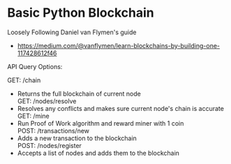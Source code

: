 # Basic Python Blockchain

Loosely Following Daniel van Flymen's guide  
- https://medium.com/@vanflymen/learn-blockchains-by-building-one-117428612f46

API Query Options:

GET: /chain
- Returns the full blockchain of current node  
GET: /nodes/resolve
- Resolves any conflicts and makes sure current node's chain is accurate  
GET: /mine
- Run Proof of Work algorithm and reward miner with 1 coin  
POST: /transactions/new
- Adds a new transaction to the blockchain  
POST: /nodes/register
- Accepts a list of nodes and adds them to the blockchain  
